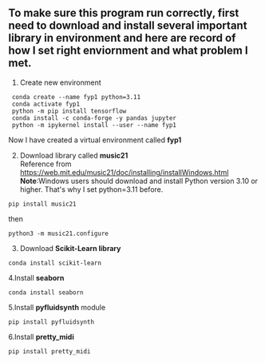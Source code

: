 ## To make sure this program run correctly, first need to download and install several important library in environment and here are record of how I set right enviornment and what problem I met.

1. Create new environment<br/>
```
 conda create --name fyp1 python=3.11
 conda activate fyp1
 python -m pip install tensorflow
 conda install -c conda-forge -y pandas jupyter
 python -m ipykernel install --user --name fyp1
```
Now I have created a virtual environment called **fyp1**

2. Download library called **music21**<br/>
Reference from https://web.mit.edu/music21/doc/installing/installWindows.html <br/>
**Note**:Windows users should download and install Python version 3.10 or higher. That's why I set python=3.11 before.
```
pip install music21
```
then
```
python3 -m music21.configure
```
3. Download **Scikit-Learn library**<br/>
```
conda install scikit-learn
```
4.Install **seaborn**<br/>
```
conda install seaborn
```
5.Install **pyfluidsynth** module
```
pip install pyfluidsynth
```
6.Install **pretty_midi**
```
pip install pretty_midi
```




